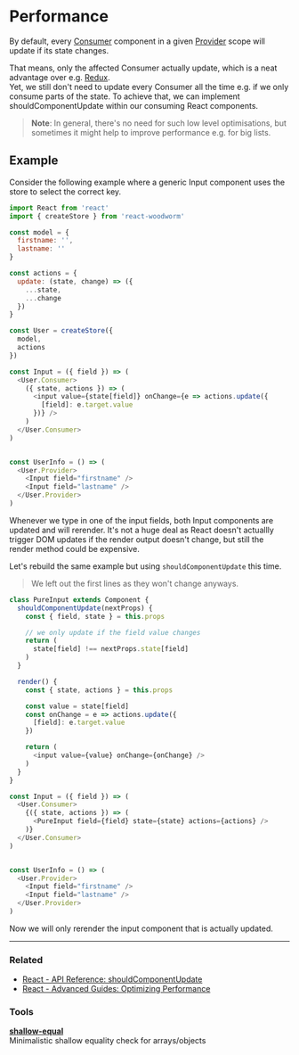 # Performance

By default, every [Consumer](../api/Consumer.md) component in a given [Provider](../api/Provider.md) scope will update if its state changes.

That means, only the affected Consumer actually update, which is a neat advantage over e.g. [Redux](redux.js.org).<br>
Yet, we still don't need to update every Consumer all the time e.g. if we only consume parts of the state. To achieve that, we can implement shouldComponentUpdate within our consuming React components.

> **Note**: In general, there's no need for such low level optimisations, but sometimes it might help to improve performance e.g. for big lists.


## Example
Consider the following example where a generic Input component uses the store to select the correct key.
```javascript
import React from 'react'
import { createStore } from 'react-woodworm'

const model = {
  firstname: '',
  lastname: ''
}

const actions = {
  update: (state, change) => ({
    ...state,
    ...change
  })
}

const User = createStore({
  model,
  actions
})

const Input = ({ field }) => (
  <User.Consumer>
    ({ state, actions }) => (
      <input value={state[field]} onChange={e => actions.update({
        [field]: e.target.value
      })} />
    )
  </User.Consumer>
)


const UserInfo = () => (
  <User.Provider>
    <Input field="firstname" />
    <Input field="lastname" />
  </User.Provider>
)
```

Whenever we type in one of the input fields, both Input components are updated and will rerender. It's not a huge deal as React doesn't actuallly trigger DOM updates if the render output doesn't change, but still the render method could be expensive.

Let's rebuild the same example but using `shouldComponentUpdate` this time.

> We left out the first lines as they won't change anyways.

```javascript
class PureInput extends Component {
  shouldComponentUpdate(nextProps) {
    const { field, state } = this.props

    // we only update if the field value changes
    return (
      state[field] !== nextProps.state[field]
    )
  }

  render() {
    const { state, actions } = this.props

    const value = state[field]
    const onChange = e => actions.update({
      [field]: e.target.value
    })

    return (
      <input value={value} onChange={onChange} />
    )
  }
}

const Input = ({ field }) => (
  <User.Consumer>
    {({ state, actions }) => (
      <PureInput field={field} state={state} actions={actions} />
    )}
  </User.Consumer>
)


const UserInfo = () => (
  <User.Provider>
    <Input field="firstname" />
    <Input field="lastname" />
  </User.Provider>
)
```

Now we will only rerender the input component that is actually updated.

---

### Related
* [React - API Reference: shouldComponentUpdate](https://reactjs.org/docs/react-component.html#shouldcomponentupdate)
* [React - Advanced Guides: Optimizing Performance](https://reactjs.org/docs/optimizing-performance.html)

### Tools
**[shallow-equal](https://github.com/moroshko/shallow-equal)**<br>Minimalistic shallow equality check for arrays/objects